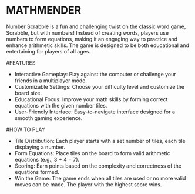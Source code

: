 # MATHMENDER
Number Scrabble is a fun and challenging twist on the classic word game, Scrabble, but with numbers! Instead of creating words, players use numbers to form equations, making it an engaging way to practice and enhance arithmetic skills. The game is designed to be both educational and entertaining for players of all ages.

#FEATURES
- Interactive Gameplay: Play against the computer or challenge your friends in a multiplayer mode.
- Customizable Settings: Choose your difficulty level and customize the board size.
- Educational Focus: Improve your math skills by forming correct equations with the given number tiles.
- User-Friendly Interface: Easy-to-navigate interface designed for a smooth gaming experience.

#HOW TO PLAY
- Tile Distribution: Each player starts with a set number of tiles, each tile displaying a number.
- Form Equations: Place tiles on the board to form valid arithmetic equations (e.g., 3 + 4 = 7).
- Scoring: Earn points based on the complexity and correctness of the equations formed.
- Win the Game: The game ends when all tiles are used or no more valid moves can be made. The player with the highest score wins.
